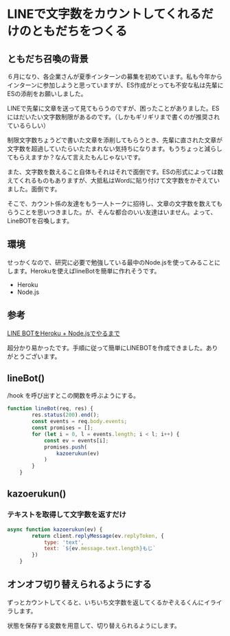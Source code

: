 # LINEで文字数をカウントしてくれるだけのともだちをつくる

## ともだち召喚の背景

６月になり、各企業さんが夏季インターンの募集を初めています。私も今年からインターンに参加しようと思っていますが、ES作成がとっても不安な私は先輩にESの添削をお願いしました。

LINEで先輩に文章を送って見てもらうのですが、困ったことがありました。ESにはだいたい文字数制限があるのです。（しかもギリギリまで書くのが推奨されているらしい）

制限文字数ちょうどで書いた文章を添削してもらうとき、先輩に直された文章が文字数を超過していたらいたたまれない気持ちになります。もうちょっと減らしてもらえますか？なんて言えたもんじゃないです。

また、文字数を数えること自体もそれはそれで面倒です。ESの形式によっては数えてくれるものもありますが、大抵私はWordに貼り付けて文字数をかぞえていました。面倒です。

そこで、カウント係の友達をもう一人トークに招待し、文章の文字数を数えてもらうことを思いつきました。が、そんな都合のいい友達はいません。よって、LineBOTを召喚します。

## 環境

せっかくなので、研究に必要で勉強している最中のNode.jsを使ってみることにします。Herokuを使えばlineBotを簡単に作れそうです。

- Heroku
- Node.js

## 参考

[LINE BOTをHeroku + Node.jsでやるまで](https://qiita.com/TakuTaku04/items/cb71f10669a9e9cbf71b)

超分かり易かったです。手順に従って簡単にLINEBOTを作成できました。ありがとうございます。

## lineBot()

/hook を呼び出すとこの関数を呼ぶようにする。

```javascript
function lineBot(req, res) {
        res.status(200).end();
        const events = req.body.events;
        const promises = [];
        for (let i = 0, l = events.length; i < l; i++) {
            const ev = events[i];
            promises.push(
                kazoerukun(ev)
            )
        }
    }
```

## kazoerukun()

### テキストを取得して文字数を返すだけ

```javascript
async function kazoerukun(ev) {
        return client.replyMessage(ev.replyToken, {
            type: 'text',
            text: `${ev.message.text.length}もじ`
        })
    }
```



## オンオフ切り替えられるようにする

ずっとカウントしてくると、いちいち文字数を返してくるかぞえるくんにイライラします。

状態を保存する変数を用意して、切り替えられるようにします。